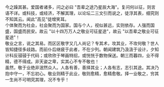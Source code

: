   今之躁其甚。爱国者诸多，问之必曰 "吾辈之途乃星辰大海"。复问何以征，则言语不详。或科技，或经济，不解其理，以论坛二三文引而说之，徒浮其表，细究则不知其云。闻此"高见"徒增笑耳。  
  个体聚而为社会，社会聚而为国家。国与个人，视似甚远，实则依存。人强而国盛，国盛而民安。故云 "以十四万万人之敬业可征星途"，故云 "以吾辈之敬业可征星途"！  
  敬业之言，说之其易。而区区敬字又几人尚记？专其术，攻其业，不攻何敬？世人皆知捷径多歧路。而前仆后继疲于此者，不在少列。朝闻建筑乃汲汲于设计，夕知计科反骎骎于代码；或欣欣于琴画特招，或恍恍于数物保送。朝三而暮四，业不得精，德不得成。非天姿之卑，实其心不专不敬也！  
  虽然，敬于业绝非泯然众人。人各有善，善择其业；人各有志，志引其途。其决乃抱中守一，不忘初心。敬业则精于此业，敬则愈精，愈精愈敬。择一业敬之，穷其一生尚不可明究其理，况不专乎！
